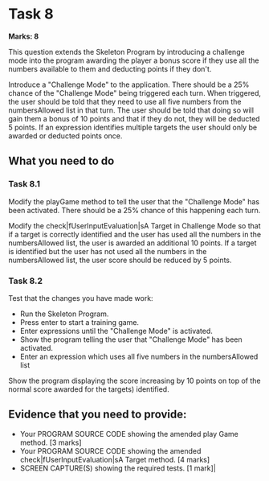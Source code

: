# Task 8

**Marks: 8**

This question extends the Skeleton Program by introducing a challenge mode into the program awarding the player a bonus score if they use all the numbers available to them and deducting points if they don't.

Introduce a "Challenge Mode" to the application. There should be a 25% chance of the "Challenge Mode" being triggered each turn. When triggered, the user should be told that they need to use all five numbers from the numbersAllowed list in that turn. The user should be told that doing so will gain them a bonus of 10 points and that if they do not, they will be deducted 5 points. If an expression identifies multiple targets the user should only be awarded or deducted points once.

## What you need to do

### Task 8.1

Modify the playGame method to tell the user that the "Challenge Mode" has been activated. There should be a 25% chance of this happening each turn.

Modify the check|fUserInputEvaluation|sA Target in Challenge Mode so that if a target is correctly identified and the user has used all the numbers in the numbersAllowed list, the user is awarded an additional 10 points. If a target is identified but the user has not used all the numbers in the numbersAllowed list, the user score should be reduced by 5 points.

### Task 8.2

Test that the changes you have made work:

- Run the Skeleton Program.
- Press enter to start a training game.
- Enter expressions until the "Challenge Mode" is activated.
- Show the program telling the user that "Challenge Mode" has been activated.
- Enter an expression which uses all five numbers in the numbersAllowed list

Show the program displaying the score increasing by 10 points on top of the normal score awarded for
the targets) identified.

## Evidence that you need to provide:

- Your PROGRAM SOURCE CODE showing the amended play Game method. [3 marks]
- Your PROGRAM SOURCE CODE showing the amended check|fUserInputEvaluation|sA Target method. [4 marks]
- SCREEN CAPTURE(S) showing the required tests. [1 mark]|
